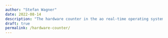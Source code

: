 ```yaml
---
author: "Stefan Wagner"
date: 2022-08-14
description: "The hardware counter in the ao real-time operating system."
draft: true
permalink: /hardware-counter/
---
```

